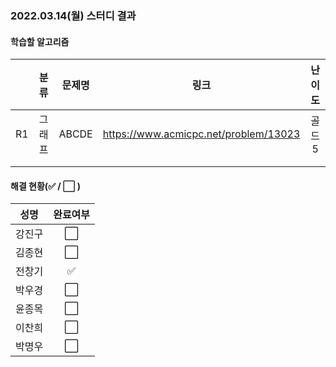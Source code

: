 ### 2022.03.14(월) 스터디 결과

#### 학습할 알고리즘

|      |  분류  | 문제명 |                 링크                  | 난이도 |
| :--: | :----: | :----: | :-----------------------------------: | :----: |
|  R1  | 그래프 | ABCDE  | https://www.acmicpc.net/problem/13023 | 골드5  |
|      |        |        |                                       |        |
|      |        |        |                                       |        |

#### 해결 현황(:white_check_mark: / :white_large_square:  )

|  성명  |       완료여부       |
| :----: | :------------------: |
| 강진구 | :white_large_square: |
| 김종현 | :white_large_square: |
| 전창기 |  :white_check_mark:  |
| 박우경 | :white_large_square: |
| 윤종목 | :white_large_square: |
| 이찬희 | :white_large_square: |
| 박명우 | :white_large_square: |
